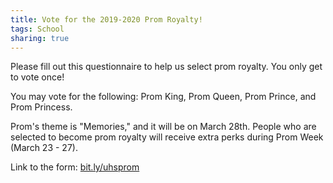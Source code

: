 ```yaml
---
title: Vote for the 2019-2020 Prom Royalty!
tags: School
sharing: true
---
```

Please fill out this questionnaire to help us select prom royalty. You only get to vote once!

You may vote for the following: Prom King, Prom Queen, Prom Prince, and Prom Princess.

Prom's theme is "Memories," and it will be on March 28th. People who are selected to become prom royalty will receive extra perks during Prom Week (March 23 - 27).

Link to the form: <a href="bit.ly/uhsprom">bit.ly/uhsprom</a>